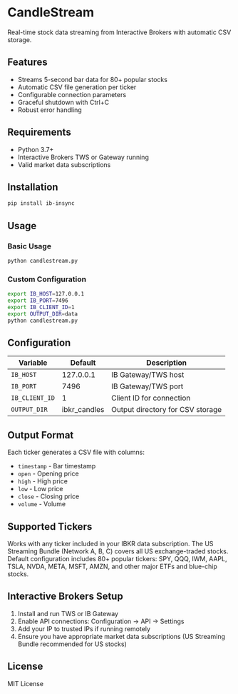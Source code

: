 # CandleStream

Real-time stock data streaming from Interactive Brokers with automatic CSV storage.

## Features

- Streams 5-second bar data for 80+ popular stocks
- Automatic CSV file generation per ticker
- Configurable connection parameters
- Graceful shutdown with Ctrl+C
- Robust error handling

## Requirements

- Python 3.7+
- Interactive Brokers TWS or Gateway running
- Valid market data subscriptions

## Installation

```bash
pip install ib-insync
```

## Usage

### Basic Usage
```bash
python candlestream.py
```

### Custom Configuration
```bash
export IB_HOST=127.0.0.1
export IB_PORT=7496
export IB_CLIENT_ID=1
export OUTPUT_DIR=data
python candlestream.py
```

## Configuration

| Variable | Default | Description |
|----------|---------|-------------|
| `IB_HOST` | 127.0.0.1 | IB Gateway/TWS host |
| `IB_PORT` | 7496 | IB Gateway/TWS port |
| `IB_CLIENT_ID` | 1 | Client ID for connection |
| `OUTPUT_DIR` | ibkr_candles | Output directory for CSV storage |

## Output Format

Each ticker generates a CSV file with columns:
- `timestamp` - Bar timestamp
- `open` - Opening price
- `high` - High price
- `low` - Low price
- `close` - Closing price
- `volume` - Volume

## Supported Tickers

Works with any ticker included in your IBKR data subscription. The US Streaming Bundle (Network A, B, C) covers all US exchange-traded stocks. Default configuration includes 80+ popular tickers: SPY, QQQ, IWM, AAPL, TSLA, NVDA, META, MSFT, AMZN, and other major ETFs and blue-chip stocks.

## Interactive Brokers Setup

1. Install and run TWS or IB Gateway
2. Enable API connections: Configuration → API → Settings
3. Add your IP to trusted IPs if running remotely
4. Ensure you have appropriate market data subscriptions (US Streaming Bundle recommended for US stocks)

## License

MIT License